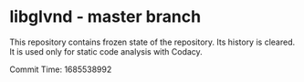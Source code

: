 # libglvnd - master branch

This repository contains frozen state of the repository.
Its history is cleared. It is used only for static code
analysis with Codacy.

Commit Time: 1685538992